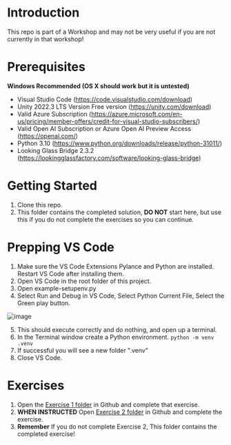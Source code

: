 # Introduction 
This repo is part of a Workshop and may not be very useful if you are not currently in that workshop!

# Prerequisites
**Windows Recommended (OS X should work but it is untested)**
- Visual Studio Code (https://code.visualstudio.com/download)
- Unity 2022.3 LTS Version Free version (https://unity.com/download)
- Valid Azure Subscription (https://azure.microsoft.com/en-us/pricing/member-offers/credit-for-visual-studio-subscribers/)
- Valid Open AI Subscription or Azure Open AI Preview Access (https://openai.com/) 
- Python 3.10 (https://www.python.org/downloads/release/python-31011/)
- Looking Glass Bridge 2.3.2 (https://lookingglassfactory.com/software/looking-glass-bridge)


# Getting Started
1. Clone this repo. 
2. This folder contains the completed solution, **DO NOT** start here, but use this if you do not complete the exercises so you can continue.

# Prepping VS Code
1. Make sure the VS Code Extensions Pylance and Python are installed.  Restart VS Code after installing them.
2. Open VS Code in the root folder of this project.
3. Open example-setupenv.py 
4. Select Run and Debug in VS Code, Select Python Current File, Select the Green play button.

![image](https://github.com/CameronVetter/HolographicAssistantServer/blob/main/images/runcurrentfile.png?raw=true)

5. This should execute correctly and do nothing, and open up a terminal.
6. In the Terminal window create a Python environment. `python -m venv .venv`
7. If successful you will see a new folder ".venv"
8. Close VS Code.
   
# Exercises
1. Open the [Exercise 1 folder](https://github.com/CameronVetter/HolographicAssistantServer/tree/main/Exercise1) in Github and complete that exercise.
2. **WHEN INSTRUCTED** Open [Exercise 2 folder](https://github.com/CameronVetter/HolographicAssistantServer/tree/main/Exercise2) in Github and complete the exercise.
3. **Remember** If you do not complete Exercise 2, This folder contains the completed exercise!